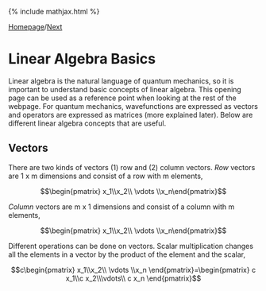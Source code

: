 {% include mathjax.html %}

[Homepage](/README.md)/[Next](Quantum_ideas.md)

# Linear Algebra Basics

Linear algebra is the natural language of quantum mechanics, so it is important to understand basic concepts of linear algebra. This opening page can be used as a reference point when looking at the rest of the webpage. For quantum mechanics, wavefunctions are expressed as vectors and operators are expressed as matrices (more explained later). Below are different linear algebra concepts that are useful.

## Vectors

There are two kinds of vectors (1) row and (2) column vectors. *Row* vectors are 1 x m dimensions and consist of a row with m elements,

$$\begin{pmatrix} x_1\\x_2\\ \vdots \\x_n\end{pmatrix}$$

*Column* vectors are m x 1 dimensions and consist of a column with m elements, 

$$\begin{pmatrix} x_1\\x_2\\ \vdots \\x_n\end{pmatrix}$$


Different operations can be done on vectors. Scalar multiplication changes all the elements in a vector by the product of the element and the scalar, 

$$c\begin{pmatrix} x_1\\x_2\\ \vdots \\x_n
\end{pmatrix}=\begin{pmatrix} c x_1\\c x_2\\\vdots\\ c x_n
\end{pmatrix}$$


